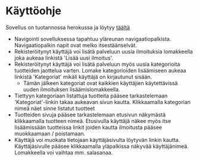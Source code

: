 # Käyttöohje

Sovellus on tuotannossa herokussa ja löytyy [täältä](https://web-market.herokuapp.com/)

* Navigointi sovelluksessa tapahtuu yläreunan navigaatiopalkista. Navigaatiopalkin napit ovat melko itsestäänselvät.
* Rekisteröitynyt käyttäjä voi lisätä palveluun uusia ilmoituksia lomakkeella joka aukeaa linkistä 'Lisää uusi ilmoitus'.
* Rekisteröitynyt käyttäjä voi lisätä palveluun myös uusia kategorioita tuotteiden jaottelua varten. Lomake kategorioiden
lisäämiseen aukeaa linkistä 'Kategoriat' mikäli käyttäjä on kirjautunut sisään.
  * Tämän jälkeen kategoriat ovat kaikkien käyttäjien käytettävissä uuden ilmoituksen lisäämislomakkeella.
* Tiettyyn kategoriaan listattuja tuotteita pääsee tarkastelemaan 'Kategoriat'-linkin takaa aukeavan sivun kautta. Klikkaamalla
kategorian nimeä näet sinne listatut tuotteet
* Tuotteiden sivuja pääsee tarkastelemaan etusivun näkymästä klikkaamalla tuotteen nimeä. Etusivulla käyttäjä näkee myös
itse lisäämissään tuotteissa linkit joiden kautta ilmoitusta pääsee muokkaamaan / poistamaan.
* Käyttäjä voi muokata tietojaan käyttäjäsivulta löytyvän linkin kautta. Käyttäjäsivulle pääsee klikkaamalla yläpalkissa näkyvää käyttäjänimeä. Lomakkeella voi vaihtaa mm. salasanaa.
